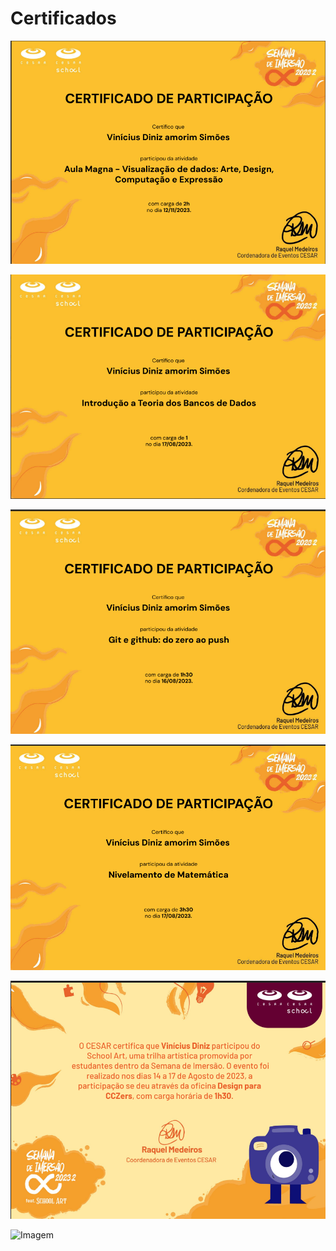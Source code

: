 # Certificados
![Imagem](https://github.com/xTvini/Certificados/blob/main/Fotos/aula%20magna.png)<br>

![Imagem](https://github.com/xTvini/Certificados/blob/main/Fotos/certicicado%20teoria%20dos%20bancos%20de%20dados.png)<br>

![Imagem](https://github.com/xTvini/Certificados/blob/main/Fotos/certificado%20git.png)<br>

![Imagem](https://github.com/xTvini/Certificados/blob/main/Fotos/certificado%20matematica.png)<br>

![Imagem](https://github.com/xTvini/Certificados/blob/main/Fotos/certificado.png)<br>

![Imagem](https://github.com/xTvini/Certificados/blob/main/Fotos/ab9335ef0e69baab40960ab14c31582e96fbb821.png)<br>
